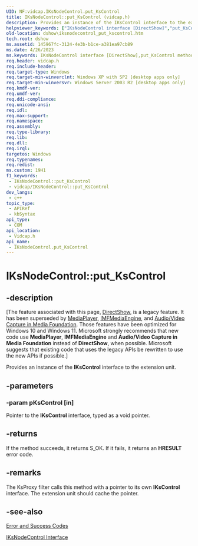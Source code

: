 ```yaml
---
UID: NF:vidcap.IKsNodeControl.put_KsControl
title: IKsNodeControl::put_KsControl (vidcap.h)
description: Provides an instance of the IKsControl interface to the extension unit.
helpviewer_keywords: ["IKsNodeControl interface [DirectShow]","put_KsControl method","IKsNodeControl.put_KsControl","IKsNodeControl::put_KsControl","IKsNodeControlput_KsControl","dshow.iksnodecontrol_put_kscontrol","put_KsControl","put_KsControl method [DirectShow]","put_KsControl method [DirectShow]","IKsNodeControl interface","vidcap/IKsNodeControl::put_KsControl"]
old-location: dshow\iksnodecontrol_put_kscontrol.htm
tech.root: dshow
ms.assetid: 145967fc-3124-4e3b-b1ce-a381ea97cb89
ms.date: 4/26/2023
ms.keywords: IKsNodeControl interface [DirectShow],put_KsControl method, IKsNodeControl.put_KsControl, IKsNodeControl::put_KsControl, IKsNodeControlput_KsControl, dshow.iksnodecontrol_put_kscontrol, put_KsControl, put_KsControl method [DirectShow], put_KsControl method [DirectShow],IKsNodeControl interface, vidcap/IKsNodeControl::put_KsControl
req.header: vidcap.h
req.include-header: 
req.target-type: Windows
req.target-min-winverclnt: Windows XP with SP2 [desktop apps only]
req.target-min-winversvr: Windows Server 2003 R2 [desktop apps only]
req.kmdf-ver: 
req.umdf-ver: 
req.ddi-compliance: 
req.unicode-ansi: 
req.idl: 
req.max-support: 
req.namespace: 
req.assembly: 
req.type-library: 
req.lib: 
req.dll: 
req.irql: 
targetos: Windows
req.typenames: 
req.redist: 
ms.custom: 19H1
f1_keywords:
 - IKsNodeControl::put_KsControl
 - vidcap/IKsNodeControl::put_KsControl
dev_langs:
 - c++
topic_type:
 - APIRef
 - kbSyntax
api_type:
 - COM
api_location:
 - Vidcap.h
api_name:
 - IKsNodeControl.put_KsControl
---
```


# IKsNodeControl::put_KsControl


## -description

\[The feature associated with this page, [DirectShow](/windows/win32/directshow/directshow), is a legacy feature. It has been superseded by [MediaPlayer](/uwp/api/Windows.Media.Playback.MediaPlayer), [IMFMediaEngine](/windows/win32/api/mfmediaengine/nn-mfmediaengine-imfmediaengine), and [Audio/Video Capture in Media Foundation](windows/win32/medfound/audio-video-capture-in-media-foundation). Those features have been optimized for Windows 10 and Windows 11. Microsoft strongly recommends that new code use **MediaPlayer**, **IMFMediaEngine** and **Audio/Video Capture in Media Foundation** instead of **DirectShow**, when possible. Microsoft suggests that existing code that uses the legacy APIs be rewritten to use the new APIs if possible.\]

Provides an instance of the <b>IKsControl</b> interface to the extension unit.

## -parameters

### -param pKsControl [in]

Pointer to the <b>IKsControl</b> interface, typed as a void pointer.

## -returns

If the method succeeds, it returns S_OK. If it fails, it returns an <b>HRESULT</b> error code.

## -remarks

The KsProxy filter calls this method with a pointer to its own <b>IKsControl</b> interface. The extension unit should cache the pointer.

## -see-also

<a href="/windows/desktop/DirectShow/error-and-success-codes">Error and Success Codes</a>



<a href="/windows/desktop/api/vidcap/nn-vidcap-iksnodecontrol">IKsNodeControl Interface</a>